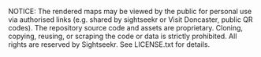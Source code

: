 NOTICE: The rendered maps may be viewed by the public for personal use via authorised links (e.g. shared by sightseekr or Visit Doncaster, public QR codes).
The repository source code and assets are proprietary. Cloning, copying, reusing, or scraping the code or data is strictly prohibited. All rights are reserved by Sightseekr. See LICENSE.txt for details.
